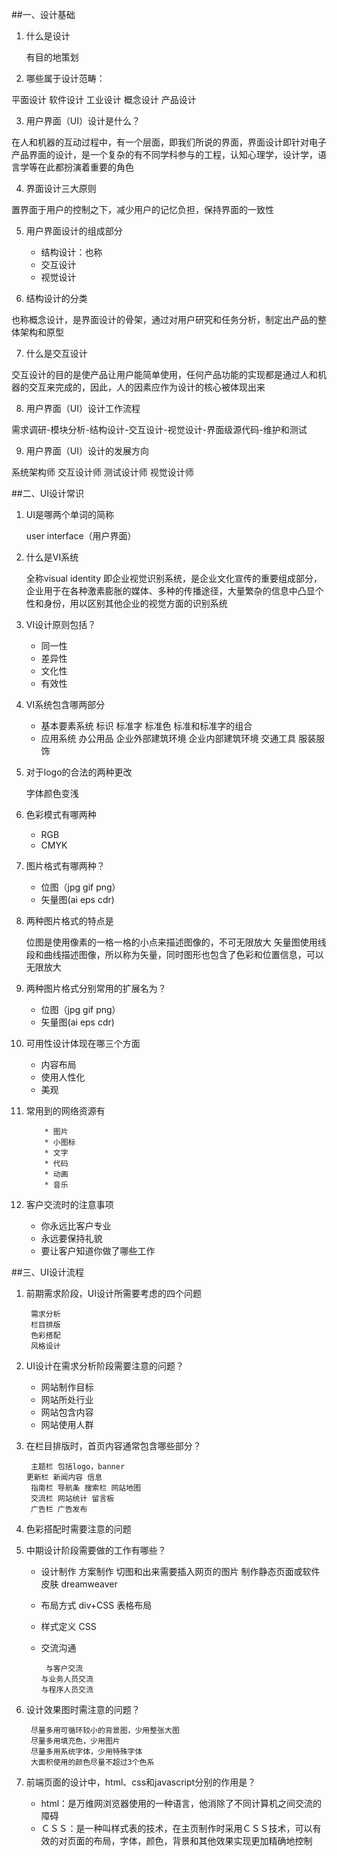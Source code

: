##一、设计基础

1. 什么是设计

    有目的地策划

2. 哪些属于设计范畴：
  

  平面设计  软件设计  工业设计  概念设计  产品设计

3. 用户界面（UI）设计是什么？
  

  在人和机器的互动过程中，有一个层面，即我们所说的界面，界面设计即针对电子产品界面的设计，是一个复杂的有不同学科参与的工程，认知心理学，设计学，语言学等在此都扮演着重要的角色

4. 界面设计三大原则

置界面于用户的控制之下，减少用户的记忆负担，保持界面的一致性

5. 用户界面设计的组成部分

    * 结构设计：也称  
    * 交互设计
    * 视觉设计

6. 结构设计的分类

也称概念设计，是界面设计的骨架，通过对用户研究和任务分析，制定出产品的整体架构和原型

7. 什么是交互设计

交互设计的目的是使产品让用户能简单使用，任何产品功能的实现都是通过人和机器的交互来完成的，因此，人的因素应作为设计的核心被体现出来

8. 用户界面（UI）设计工作流程

需求调研-模块分析-结构设计-交互设计-视觉设计-界面级源代码-维护和测试

9. 用户界面（UI）设计的发展方向

系统架构师  交互设计师  测试设计师  视觉设计师

##二、UI设计常识

1. UI是哪两个单词的简称
  

   user interface（用户界面）

2. 什么是VI系统

    全称visual identity 即企业视觉识别系统，是企业文化宣传的重要组成部分，企业用于在各种激素膨胀的媒体、多种的传播途径，大量繁杂的信息中凸显个性和身份，用以区别其他企业的视觉方面的识别系统

3. VI设计原则包括？

     *   同一性 
     *   差异性 
     *  文化性 
     *   有效性 

4. VI系统包含哪两部分

    * 基本要素系统
标识 标准字 标准色 标准和标准字的组合
    * 应用系统
办公用品 企业外部建筑环境 企业内部建筑环境 交通工具 服装服饰

5. 对于logo的合法的两种更改

    字体颜色变浅


6. 色彩模式有哪两种

    * RGB
    * CMYK

7. 图片格式有哪两种？

    * 位图（jpg gif png）
    * 矢量图(ai eps cdr)
8. 两种图片格式的特点是
    
    

    位图是使用像素的一格一格的小点来描述图像的，不可无限放大
    矢量图使用线段和曲线描述图像，所以称为矢量，同时图形也包含了色彩和位置信息，可以无限放大

9. 两种图片格式分别常用的扩展名为？

    * 位图（jpg gif png）
    * 矢量图(ai eps cdr)

10. 可用性设计体现在哪三个方面
 

       * 内容布局
      * 使用人性化
      * 美观

11. 常用到的网络资源有
   
    


            * 图片
            * 小图标
            * 文字
            * 代码
            * 动画
            * 音乐

12. 客户交流时的注意事项

      * 你永远比客户专业
      * 永远要保持礼貌
      * 要让客户知道你做了哪些工作

##三、UI设计流程

1. 前期需求阶段，UI设计所需要考虑的四个问题

        需求分析
        栏目排版
        色彩搭配
        风格设计

2. UI设计在需求分析阶段需要注意的问题？


    * 网站制作目标
    * 网站所处行业
    * 网站包含内容
    * 网站使用人群


3. 在栏目排版时，首页内容通常包含哪些部分？

        主题栏 包括logo，banner
       更新栏 新闻内容 信息
        指南栏 导航条 搜索栏 网站地图
        交流栏 网站统计 留言板
        广告栏 广告发布



4. 色彩搭配时需要注意的问题


5. 中期设计阶段需要做的工作有哪些？

    * 设计制作
      方案制作 
      切图和出来需要插入网页的图片
      制作静态页面或软件皮肤
      dreamweaver
    * 布局方式
      div+CSS
      表格布局
    * 样式定义
      CSS
    * 交流沟通
      
        
           与客户交流
          与业务人员交流
          与程序人员交流
    



6. 设计效果图时需注意的问题？

        尽量多用可循环较小的背景图，少用整张大图
        尽量多用填充色，少用图片
        尽量多用系统字体，少用特殊字体
        大面积使用的颜色尽量不超过3个色系



7. 前端页面的设计中，html、css和javascript分别的作用是？


 
     *   html：是万维网浏览器使用的一种语言，他消除了不同计算机之间交流的障碍
     *   ＣＳＳ：是一种叫样式表的技术，在主页制作时采用ＣＳＳ技术，可以有效的对页面的布局，字体，颜色，背景和其他效果实现更加精确地控制
